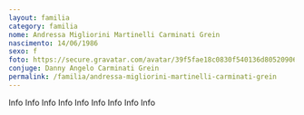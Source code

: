 ```yaml
---
layout: familia
category: familia
nome: Andressa Migliorini Martinelli Carminati Grein
nascimento: 14/06/1986
sexo: f
foto: https://secure.gravatar.com/avatar/39f5fae18c0830f540136d805209066e
conjuge: Danny Angelo Carminati Grein
permalink: /familia/andressa-migliorini-martinelli-carminati-grein
---
```


Info
Info
Info
Info
Info
Info
Info
Info
Info
